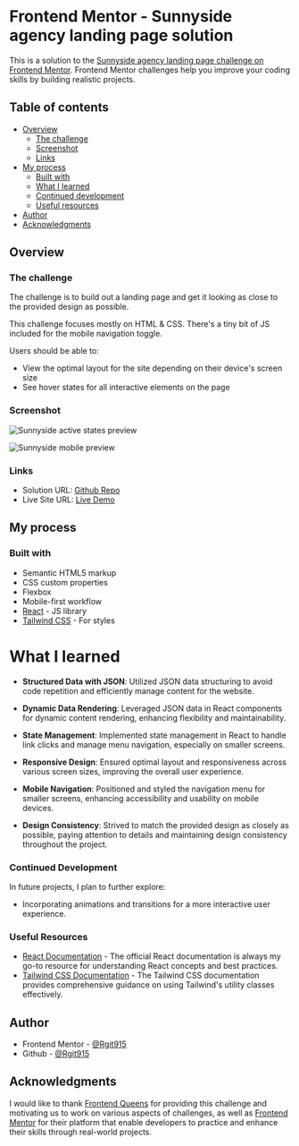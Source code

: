 # Frontend Mentor - Sunnyside agency landing page solution

This is a solution to the [Sunnyside agency landing page challenge on Frontend Mentor](https://www.frontendmentor.io/challenges/sunnyside-agency-landing-page-7yVs3B6ef). Frontend Mentor challenges help you improve your coding skills by building realistic projects.

## Table of contents

- [Overview](#overview)
  - [The challenge](#the-challenge)
  - [Screenshot](#screenshot)
  - [Links](#links)
- [My process](#my-process)
  - [Built with](#built-with)
  - [What I learned](#what-i-learned)
  - [Continued development](#continued-development)
  - [Useful resources](#useful-resources)
- [Author](#author)
- [Acknowledgments](#acknowledgments)


## Overview

### The challenge

The challenge is to build out a landing page and get it looking as close to the provided design as possible.

This challenge focuses mostly on HTML & CSS. There's a tiny bit of JS included for the mobile navigation toggle.

Users should be able to:

- View the optimal layout for the site depending on their device's screen size
- See hover states for all interactive elements on the page

### Screenshot

![Sunnyside active states preview](./src/assets/screenshots/sunnyside-active-states-solution-preview.png)

![Sunnyside mobile preview](./src/assets/screenshots/sunnyside-mobile-solution-preview.png)


### Links

- Solution URL: [Github Repo](https://github.com/Rgit915/sunnyside-agency-landing-page)
- Live Site URL: [Live Demo](https://sunnyside-agency-landing-page-rora.netlify.app/)

## My process

### Built with

- Semantic HTML5 markup
- CSS custom properties
- Flexbox
- Mobile-first workflow
- [React](https://reactjs.org/) - JS library
- [Tailwind CSS](https://tailwindcss.com/) - For styles

# What I learned

- **Structured Data with JSON**: Utilized JSON data structuring to avoid code repetition and efficiently manage content for the website.

- **Dynamic Data Rendering**: Leveraged JSON data in React components for dynamic content rendering, enhancing flexibility and maintainability.

- **State Management**: Implemented state management in React to handle link clicks and manage menu navigation, especially on smaller screens.

- **Responsive Design**: Ensured optimal layout and responsiveness across various screen sizes, improving the overall user experience.

- **Mobile Navigation**: Positioned and styled the navigation menu for smaller screens, enhancing accessibility and usability on mobile devices.

- **Design Consistency**: Strived to match the provided design as closely as possible, paying attention to details and maintaining design consistency throughout the project.


### Continued Development

In future projects, I plan to further explore:

- Incorporating animations and transitions for a more interactive user experience.

### Useful Resources

- [React Documentation](https://reactjs.org/docs/getting-started.html) - The official React documentation is always my go-to resource for understanding React concepts and best practices.
- [Tailwind CSS Documentation](https://tailwindcss.com/docs) - The Tailwind CSS documentation provides comprehensive guidance on using Tailwind's utility classes effectively.


## Author

- Frontend Mentor - [@Rgit915](https://www.frontendmentor.io/profile/Rgit915)
- Github - [@Rgit915](https://github.com/Rgit915)

## Acknowledgments
I would like to thank [Frontend Queens](https://beacons.ai/frontendqueens) for providing this challenge and motivating us to work on various aspects of challenges, as well as [Frontend Mentor](https://www.frontendmentor.io/) for their platform that enable developers to practice and enhance their skills through real-world projects.
